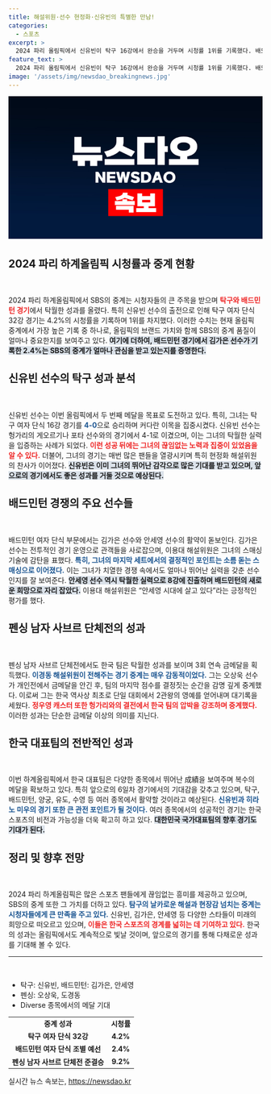 ```yaml
---
title: 해설위원·선수 현정화·신유빈의 특별한 만남!
categories:
  - 스포츠
excerpt: >
  2024 파리 올림픽에서 신유빈이 탁구 16강에서 완승을 거두며 시청률 1위를 기록했다. 배드민턴의 다크호스 김가은도 여자 단식 16강에 진출, 기대를 모으고 있다. 금메달 획득의 희망이 가득한 한국 대표팀의 활약을 지켜보자!
feature_text: >
  2024 파리 올림픽에서 신유빈이 탁구 16강에서 완승을 거두며 시청률 1위를 기록했다. 배드민턴의 다크호스 김가은도 여자 단식 16강에 진출, 기대를 모으고 있다. 금메달 획득의 희망이 가득한 한국 대표팀의 활약을 지켜보자!
image: '/assets/img/newsdao_breakingnews.jpg'
---
```


<p><img src="/assets/img/newsdao_breakingnews.jpg" alt="implanttips 속보" /></p>

<h2 data-ke-size="size26">2024 파리 하계올림픽 시청률과 중계 현황</h2>

<p data-ke-size="size16">&nbsp;</p>

<p>2024 파리 하계올림픽에서 SBS의 중계는 시청자들의 큰 주목을 받으며 <b><span style="color: #ee2323;">탁구와 배드민턴 경기</span></b>에서 탁월한 성과를 올렸다. 특히 신유빈 선수의 출전으로 인해 탁구 여자 단식 32강 경기는 4.2%의 시청률을 기록하며 1위를 차지했다. 이러한 수치는 현재 올림픽 중계에서 가장 높은 기록 중 하나로, 올림픽의 브랜드 가치와 함께 SBS의 중계 품질이 얼마나 중요한지를 보여주고 있다. <b><span style="background-color: #21538527;">여기에 더하여, 배드민턴 경기에서 김가은 선수가 기록한 2.4%는 SBS의 중계가 얼마나 관심을 받고 있는지를 증명한다.</span></b> </p>

<h2 data-ke-size="size26">신유빈 선수의 탁구 성과 분석</h2>

<p data-ke-size="size16">&nbsp;</p>

<p>신유빈 선수는 이번 올림픽에서 두 번째 메달을 목표로 도전하고 있다. 특히, 그녀는 탁구 여자 단식 16강 경기를 <b><span style="color: #1a5490;">4-0</span></b>으로 승리하며 커다란 이목을 집중시켰다. 신유빈 선수는 헝가리의 게오르기나 포타 선수와의 경기에서 4-1로 이겼으며, 이는 그녀의 탁월한 실력을 입증하는 사례가 되었다. <b><span style="color: #ee2323;">이런 성공 뒤에는 그녀의 끊임없는 노력과 집중이 있었음을 알 수 있다.</span></b> 더불어, 그녀의 경기는 매번 많은 팬들을 열광시키며 특히 현정화 해설위원의 찬사가 이어졌다. <b><span style="background-color: #21538527;">신유빈은 이미 그녀의 뛰어난 감각으로 많은 기대를 받고 있으며, 앞으로의 경기에서도 좋은 성과를 거둘 것으로 예상된다.</span></b></p>

<h2 data-ke-size="size26">배드민턴 경쟁의 주요 선수들</h2>

<p data-ke-size="size16">&nbsp;</p>

<p>배드민턴 여자 단식 부문에서는 김가은 선수와 안세영 선수의 활약이 돋보인다. 김가은 선수는 전투적인 경기 운영으로 관객들을 사로잡으며, 이용대 해설위원은 그녀의 스매싱 기술에 감탄을 표했다. <b><span style="color: #1a5490;">특히, 그녀의 마지막 세트에서의 결정적인 포인트는 소름 돋는 스매싱으로 이어졌다.</span></b> 이는 그녀가 치열한 경쟁 속에서도 얼마나 뛰어난 실력을 갖춘 선수인지를 잘 보여준다. <b><span style="background-color: #21538527;">안세영 선수 역시 탁월한 실력으로 8강에 진출하며 배드민턴의 새로운 희망으로 자리 잡았다.</span></b> 이용대 해설위원은 “안세영 시대에 살고 있다”라는 긍정적인 평가를 했다.</p>

<h2 data-ke-size="size26">펜싱 남자 사브르 단체전의 성과</h2>

<p data-ke-size="size16">&nbsp;</p>

<p>펜싱 남자 사브르 단체전에서도 한국 팀은 탁월한 성과를 보이며 3회 연속 금메달을 획득했다. <b><span style="color: #1a5490;">이경동 해설위원이 전해주는 경기 중계는 매우 감동적이었다.</span></b> 그는 오상욱 선수가 개인전에서 금메달을 안긴 후, 팀의 마지막 점수를 결정짓는 순간을 감명 깊게 중계했다. 이로써 그는 한국 역사상 최초로 단일 대회에서 2관왕의 영예를 얻어내며 대기록을 세웠다. <b><span style="color: #ee2323;">정우영 캐스터 또한 헝가리와의 결전에서 한국 팀의 압박을 강조하며 중계했다.</span></b> 이러한 성과는 단순한 금메달 이상의 의미를 지닌다.</p>

<h2 data-ke-size="size26">한국 대표팀의 전반적인 성과</h2>

<p data-ke-size="size16">&nbsp;</p>

<p>이번 하계올림픽에서 한국 대표팀은 다양한 종목에서 뛰어난 成績을 보여주며 복수의 메달을 확보하고 있다. 특히 앞으로의 6일차 경기에서의 기대감을 갖추고 있으며, 탁구, 배드민턴, 양궁, 유도, 수영 등 여러 종목에서 활약할 것이라고 예상된다. <b><span style="color: #1a5490;">신유빈과 히라노 미우의 경기 또한 큰 관전 포인트가 될 것이다.</span></b> 여러 종목에서의 성공적인 경기는 한국 스포츠의 비전과 가능성을 더욱 확고히 하고 있다. <b><span style="background-color: #21538527;">대한민국 국가대표팀의 향후 경기도 기대가 된다.</span></b></p>

<h2 data-ke-size="size26">정리 및 향후 전망</h2>

<p data-ke-size="size16">&nbsp;</p>

<p>2024 파리 하계올림픽은 많은 스포츠 팬들에게 끊임없는 흥미를 제공하고 있으며, SBS의 중계 또한 그 가치를 더하고 있다. <b><span style="color: #1a5490;">탐구의 날카로운 해설과 현장감 넘치는 중계는 시청자들에게 큰 만족을 주고 있다.</span></b> 신유빈, 김가은, 안세영 등 다양한 스타들이 미래의 희망으로 떠오르고 있으며, <b><span style="color: #ee2323;">이들은 한국 스포츠의 경계를 넓히는 데 기여하고 있다.</span></b> 한국의 성과는 올림픽에서도 계속적으로 빛날 것이며, 앞으로의 경기를 통해 다채로운 성과를 기대해 볼 수 있다. </p>

<hr>

<p data-ke-size="size16">&nbsp;</p>

<ul>
    <li>탁구: 신유빈, 배드민턴: 김가은, 안세영</li>
    <li>펜싱: 오상욱, 도경동</li>
    <li>Diverse 종목에서의 메달 기대</li>
</ul>

<table style="border-collapse: collapse; width: 100%;">
    <tbody>
        <tr style="height: 17px;">
            <td style="text-align: center; height: 17px;"><b>중계 성과</b></td>
            <td style="text-align: center; height: 17px;"><b>시청률</b></td>
        </tr>
        <tr style="height: 17px;">
            <td style="text-align: center; height: 17px;"><b>탁구 여자 단식 32강</b></td>
            <td style="text-align: center; height: 17px;"><b>4.2%</b></td>
        </tr>
        <tr style="height: 17px;">
            <td style="text-align: center; height: 17px;"><b>배드민턴 여자 단식 조별 예선</b></td>
            <td style="text-align: center; height: 17px;"><b>2.4%</b></td>
        </tr>
        <tr style="height: 17px;">
            <td style="text-align: center; height: 17px;"><b>펜싱 남자 사브르 단체전 준결승</b></td>
            <td style="text-align: center; height: 17px;"><b>9.2%</b></td>
        </tr>
    </tbody>
</table>

<p data-ke-size="size16"></p>
실시간 뉴스 속보는, <a href="https://newsdao.kr" rel="dofollow">https://newsdao.kr</a>


